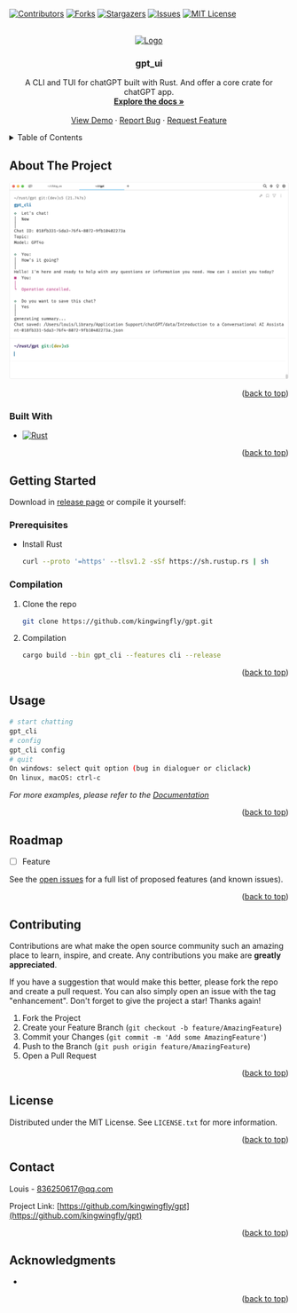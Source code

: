 <a name="readme-top"></a>



<!-- PROJECT SHIELDS -->
[![Contributors][contributors-shield]][contributors-url]
[![Forks][forks-shield]][forks-url]
[![Stargazers][stars-shield]][stars-url]
[![Issues][issues-shield]][issues-url]
[![MIT License][license-shield]][license-url]


<!-- PROJECT LOGO -->
<br />
<div align="center">
  <a href="https://github.com/kingwingfly/gpt">
    <img src="images/logo.png" alt="Logo" width="80" height="80">
  </a>

<h3 align="center">gpt_ui</h3>

  <p align="center">
    A CLI and TUI for chatGPT built with Rust. And offer a core crate for chatGPT app.
    <br />
    <a href="https://github.com/kingwingfly/gpt"><strong>Explore the docs »</strong></a>
    <br />
    <br />
    <a href="https://github.com/kingwingfly/gpt">View Demo</a>
    ·
    <a href="https://github.com/kingwingfly/gpt/issues/new?labels=bug&template=bug-report---.md">Report Bug</a>
    ·
    <a href="https://github.com/kingwingfly/gpt/issues/new?labels=enhancement&template=feature-request---.md">Request Feature</a>
  </p>
</div>



<!-- TABLE OF CONTENTS -->
<details>
  <summary>Table of Contents</summary>
  <ol>
    <li>
      <a href="#about-the-project">About The Project</a>
      <ul>
        <li><a href="#built-with">Built With</a></li>
      </ul>
    </li>
    <li>
      <a href="#getting-started">Getting Started</a>
      <ul>
        <li><a href="#prerequisites">Prerequisites</a></li>
        <li><a href="#installation">Installation</a></li>
      </ul>
    </li>
    <li><a href="#usage">Usage</a></li>
    <li><a href="#roadmap">Roadmap</a></li>
    <li><a href="#contributing">Contributing</a></li>
    <li><a href="#license">License</a></li>
    <li><a href="#contact">Contact</a></li>
    <li><a href="#acknowledgments">Acknowledgments</a></li>
  </ol>
</details>



<!-- ABOUT THE PROJECT -->
## About The Project

[![Product Name Screen Shot][product-screenshot]](https://github.com/kingwingfly/gpt)


<p align="right">(<a href="#readme-top">back to top</a>)</p>



### Built With

* [![Rust][Rust]][Rust-url]

<p align="right">(<a href="#readme-top">back to top</a>)</p>



<!-- GETTING STARTED -->
## Getting Started

Download in [release page](https://github.com/kingwingfly/gpt/releases) or compile it yourself:

### Prerequisites

* Install Rust
  ```sh
  curl --proto '=https' --tlsv1.2 -sSf https://sh.rustup.rs | sh
  ```

### Compilation

1. Clone the repo
   ```sh
   git clone https://github.com/kingwingfly/gpt.git
   ```
2. Compilation
   ```sh
   cargo build --bin gpt_cli --features cli --release
   ```

<p align="right">(<a href="#readme-top">back to top</a>)</p>



<!-- USAGE EXAMPLES -->
## Usage

```sh
# start chatting
gpt_cli
# config
gpt_cli config
# quit
On windows: select quit option (bug in dialoguer or cliclack)
On linux, macOS: ctrl-c
```

_For more examples, please refer to the [Documentation](https://docs.rs/gpt_core)_

<p align="right">(<a href="#readme-top">back to top</a>)</p>



<!-- ROADMAP -->
## Roadmap

- [ ] Feature

See the [open issues](https://github.com/kingwingfly/gpt/issues) for a full list of proposed features (and known issues).

<p align="right">(<a href="#readme-top">back to top</a>)</p>



<!-- CONTRIBUTING -->
## Contributing

Contributions are what make the open source community such an amazing place to learn, inspire, and create. Any contributions you make are **greatly appreciated**.

If you have a suggestion that would make this better, please fork the repo and create a pull request. You can also simply open an issue with the tag "enhancement".
Don't forget to give the project a star! Thanks again!

1. Fork the Project
2. Create your Feature Branch (`git checkout -b feature/AmazingFeature`)
3. Commit your Changes (`git commit -m 'Add some AmazingFeature'`)
4. Push to the Branch (`git push origin feature/AmazingFeature`)
5. Open a Pull Request

<p align="right">(<a href="#readme-top">back to top</a>)</p>



<!-- LICENSE -->
## License

Distributed under the MIT License. See `LICENSE.txt` for more information.

<p align="right">(<a href="#readme-top">back to top</a>)</p>



<!-- CONTACT -->
## Contact

Louis - 836250617@qq.com

Project Link: [https://github.com/kingwingfly/gpt](https://github.com/kingwingfly/gpt)

<p align="right">(<a href="#readme-top">back to top</a>)</p>



<!-- ACKNOWLEDGMENTS -->
## Acknowledgments

* []()

<p align="right">(<a href="#readme-top">back to top</a>)</p>



<!-- MARKDOWN LINKS & IMAGES -->
<!-- https://www.markdownguide.org/basic-syntax/#reference-style-links -->
[contributors-shield]: https://img.shields.io/github/contributors/kingwingfly/gpt.svg?style=for-the-badge
[contributors-url]: https://github.com/kingwingfly/gpt/graphs/contributors
[forks-shield]: https://img.shields.io/github/forks/kingwingfly/gpt.svg?style=for-the-badge
[forks-url]: https://github.com/kingwingfly/gpt/network/members
[stars-shield]: https://img.shields.io/github/stars/kingwingfly/gpt.svg?style=for-the-badge
[stars-url]: https://github.com/kingwingfly/gpt/stargazers
[issues-shield]: https://img.shields.io/github/issues/kingwingfly/gpt.svg?style=for-the-badge
[issues-url]: https://github.com/kingwingfly/gpt/issues
[license-shield]: https://img.shields.io/github/license/kingwingfly/gpt.svg?style=for-the-badge
[license-url]: https://github.com/kingwingfly/gpt/blob/master/LICENSE.txt
[product-screenshot]: images/screenshot.png
[Rust]: https://img.shields.io/badge/Rust-000000?style=for-the-badge&logo=Rust&logoColor=orange
[Rust-url]: https://www.rust-lang.org
